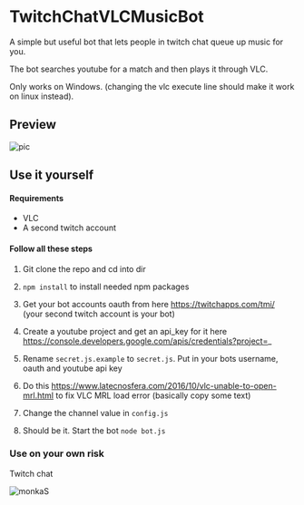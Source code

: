 # TwitchChatVLCMusicBot
A simple but useful bot that lets people in twitch chat queue up music for you.

The bot searches youtube for a match and then plays it through VLC.

Only works on Windows. (changing the vlc execute line should make it work on linux instead).

## Preview

![pic](https://i.imgur.com/gZg9CSN.gif)

## Use it yourself

#### Requirements

* VLC
* A second twitch account

#### Follow all these steps

1. Git clone the repo and cd into dir

2. `npm install` to install needed npm packages

3. Get your bot accounts oauth from here https://twitchapps.com/tmi/ (your second twitch account is your bot)

4. Create a youtube project and get an api_key for it here https://console.developers.google.com/apis/credentials?project=_

5. Rename `secret.js.example` to `secret.js`. Put in your bots username, oauth and youtube api key

6. Do this https://www.latecnosfera.com/2016/10/vlc-unable-to-open-mrl.html to fix VLC MRL load error (basically copy some text)

7. Change the channel value in `config.js`

8. Should be it. Start the bot `node bot.js`

### Use on your own risk

Twitch chat 

![monkaS](https://img.fireden.net/v/image/1515/48/1515481692689.png)
